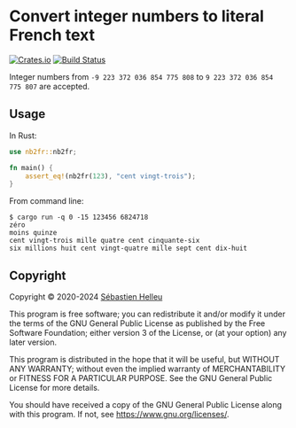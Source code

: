# Convert integer numbers to literal French text

[![Crates.io](https://img.shields.io/crates/v/nb2fr.svg)](https://crates.io/crates/nb2fr)
[![Build Status](https://github.com/flashcode/nb2fr/workflows/CI/badge.svg)](https://github.com/flashcode/nb2fr/actions?query=workflow%3A%22CI%22)

Integer numbers from `-9 223 372 036 854 775 808` to `9 223 372 036 854 775 807` are accepted.

## Usage

In Rust:

```rust
use nb2fr::nb2fr;

fn main() {
    assert_eq!(nb2fr(123), "cent vingt-trois");
}
```

From command line:

```
$ cargo run -q 0 -15 123456 6824718
zéro
moins quinze
cent vingt-trois mille quatre cent cinquante-six
six millions huit cent vingt-quatre mille sept cent dix-huit
```

## Copyright

Copyright © 2020-2024 [Sébastien Helleu](https://github.com/flashcode)

This program is free software; you can redistribute it and/or modify
it under the terms of the GNU General Public License as published by
the Free Software Foundation; either version 3 of the License, or
(at your option) any later version.

This program is distributed in the hope that it will be useful,
but WITHOUT ANY WARRANTY; without even the implied warranty of
MERCHANTABILITY or FITNESS FOR A PARTICULAR PURPOSE.  See the
GNU General Public License for more details.

You should have received a copy of the GNU General Public License
along with this program.  If not, see <https://www.gnu.org/licenses/>.
